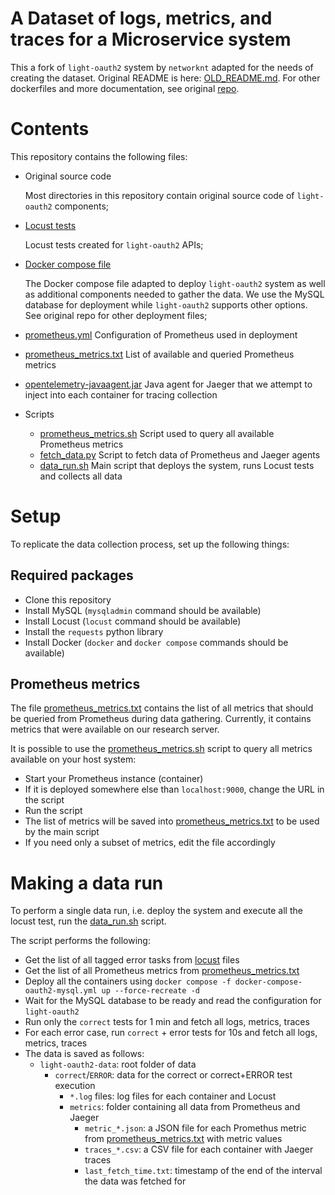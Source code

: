 # A Dataset of logs, metrics, and traces for a Microservice system

This a fork of `light-oauth2` system by `networknt` adapted for the needs of creating the dataset.
Original README is here: [OLD_README.md](OLD_README.md).
For other dockerfiles and more documentation, see original [repo](https://github.com/networknt/light-docker).

# Contents

This repository contains the following files:

- Original source code
 
  Most directories in this repository contain original source code of `light-oauth2` components;
- [Locust tests](locust)

  Locust tests created for `light-oauth2` APIs;
- [Docker compose file](docker-compose-oauth2-mysql.yml)

  The Docker compose file adapted to deploy `light-oauth2` system as well as additional components needed to gather the data.
  We use the MySQL database for deployment while `light-oauth2` supports other options. See original repo for other deployment files;
- [prometheus.yml](prometheus.yml) Configuration of Prometheus used in deployment
- [prometheus_metrics.txt](prometheus_metrics.txt) List of available and queried Prometheus metrics
- [opentelemetry-javaagent.jar](opentelemetry-javaagent.jar) Java agent for Jaeger that we attempt to inject into each container for tracing collection
- Scripts
  - [prometheus_metrics.sh](prometheus_metrics.sh) Script used to query all available Prometheus metrics
  - [fetch_data.py](fetch_data.py) Script to fetch data of Prometheus and Jaeger agents
  - [data_run.sh](data_run.sh) Main script that deploys the system, runs Locust tests and collects all data

# Setup 
To replicate the data collection process, set up the following things:

## Required packages
- Clone this repository
- Install MySQL (`mysqladmin` command should be available)
- Install Locust (`locust` command should be available)
- Install the `requests` python library
- Install Docker (`docker` and `docker compose` commands should be available)

## Prometheus metrics

The file [prometheus_metrics.txt](prometheus_metrics.txt) contains the list of all metrics that should be queried from Prometheus during data gathering.
Currently, it contains metrics that were available on our research server.

It is possible to use the [prometheus_metrics.sh](prometheus_metrics.sh) script to query all metrics available on your host system:

- Start your Prometheus instance (container)
- If it is deployed somewhere else than `localhost:9000`, change the URL in the script
- Run the script
- The list of metrics will be saved into [prometheus_metrics.txt](prometheus_metrics.txt) to be used by the main script
- If you need only a subset of metrics, edit the file accordingly

# Making a data run

To perform a single data run, i.e. deploy the system and execute all the locust test, run the [data_run.sh](data_run.sh) script.

The script performs the following:
- Get the list of all tagged error tasks from [locust](locust) files
- Get the list of all Prometheus metrics from [prometheus_metrics.txt](prometheus_metrics.txt)
- Deploy all the containers using `docker compose -f docker-compose-oauth2-mysql.yml up --force-recreate -d`
- Wait for the MySQL database to be ready and read the configuration for `light-oauth2`
- Run only the `correct` tests for 1 min and fetch all logs, metrics, traces
- For each error case, run `correct` + error tests for 10s and fetch all logs, metrics, traces
- The data is saved as follows:
  - `light-oauth2-data`: root folder of data
    - `correct`/`ERROR`: data for the correct or correct+ERROR test execution
      - `*.log` files: log files for each container and Locust
      - `metrics`: folder containing all data from Prometheus and Jaeger
        - `metric_*.json`: a JSON file for each Promethus metric from [prometheus_metrics.txt](prometheus_metrics.txt) with metric values
        - `traces_*.csv`: a CSV file for each container with Jaeger traces
        - `last_fetch_time.txt`: timestamp of the end of the interval the data was fetched for